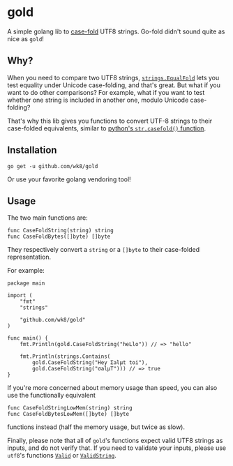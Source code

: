 # gold

A simple golang lib to [case-fold](https://www.w3.org/International/wiki/Case_folding) UTF8 strings. Go-fold didn't sound quite as nice as `gold`!

## Why?

When you need to compare two UTF8 strings, [`strings.EqualFold`](https://golang.org/pkg/strings/#EqualFold) lets you test equality under Unicode case-folding, and that's great. But what if you want to do other comparisons? For example, what if you want to test whether one string is included in another one, modulo Unicode case-folding?

That's why this lib gives you functions to convert UTF-8 strings to their case-folded equivalents, similar to [python's `str.casefold()` function](https://docs.python.org/3/library/stdtypes.html#str.casefold).

## Installation

```
go get -u github.com/wk8/gold
```

Or use your favorite golang vendoring tool!

## Usage

The two main functions are:
```
func CaseFoldString(string) string
func CaseFoldBytes([]byte) []byte
```
They respectively convert a `string` or a `[]byte` to their case-folded representation.

For example:

```
package main

import (
	"fmt"
	"strings"

	"github.com/wk8/gold"
)

func main() {
	fmt.Println(gold.CaseFoldString("heLlo")) // => "hello"

	fmt.Println(strings.Contains(
		gold.CaseFoldString("Hey Σalμt toi"),
		gold.CaseFoldString("σalµT"))) // => true
}
```

If you're more concerned about memory usage than speed, you can also use the functionally equivalent
```
func CaseFoldStringLowMem(string) string
func CaseFoldBytesLowMem([]byte) []byte
```
functions instead (half the memory usage, but twice as slow).

Finally, please note that all of `gold`'s functions expect valid UTF8 strings as inputs, and do not verify that. If you need to validate your inputs, please use `utf8`'s functions [`Valid`](https://golang.org/pkg/unicode/utf8/#Valid) or [`ValidString`](https://golang.org/pkg/unicode/utf8/#ValidString).
